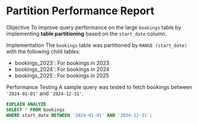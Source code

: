 # Partition Performance Report

Objective
To improve query performance on the large `bookings` table by implementing **table partitioning** based on the `start_date` column.

Implementation
The `bookings` table was partitioned by `RANGE (start_date)` with the following child tables:

- bookings_2023`: For bookings in 2023
- bookings_2024`: For bookings in 2024
- bookings_2025`: For bookings in 2025

Performance Testing
A sample query was tested to fetch bookings between `'2024-01-01'` and `'2024-12-31'`.

```sql
EXPLAIN ANALYZE
SELECT * FROM bookings
WHERE start_date BETWEEN '2024-01-01' AND '2024-12-31';
